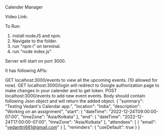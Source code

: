 Calender Manager

Video Link:


To Run:
1. install nodeJS and npm.
2. Navigate to the folder.
3. run "npm i" on terminal.
4. run "node index.js"

Server will start on port 3000. 

It has following APIs:

GET localhost:3000/events to view all the upcoming events. (10 allowed for now).
GET localhost:3000/login will redirect to Google authorization page to make changes in your calender and to get token. 
POST localhost:3000/events to add new event events. Body should contain following Json object and will return the added object.
{
    "summary": "Testing Vedant's Calendar app.",
    "location": "India",
    "description": "Working on an assignment",
    "start": {
        "dateTime": "2022-12-24T09:00:00-07:00",
        "timeZone": "Asia/Kolkata"
    },
    "end": {
        "dateTime": "2022-12-24T17:00:00-07:00",
        "timeZone": "Asia/Kolkata"
    },
    "attendees": [
        {
            "email": "vedanttri661@gmail.com"
        }
    ],
    "reminders": {
        "useDefault": true
    }
}


